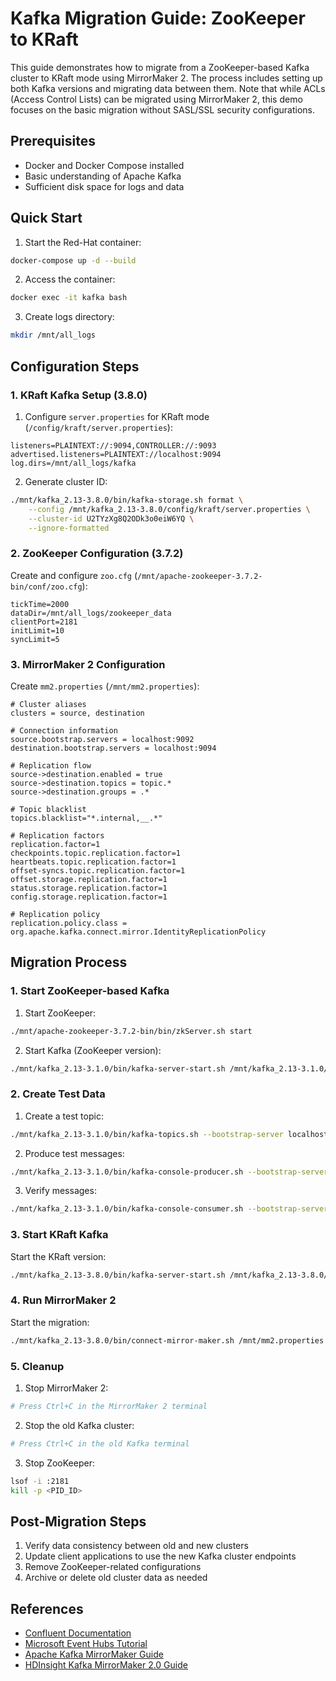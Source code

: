 # Kafka Migration Guide: ZooKeeper to KRaft

This guide demonstrates how to migrate from a ZooKeeper-based Kafka cluster to KRaft mode using MirrorMaker 2. The process includes setting up both Kafka versions and migrating data between them. Note that while ACLs (Access Control Lists) can be migrated using MirrorMaker 2, this demo focuses on the basic migration without SASL/SSL security configurations.

## Prerequisites

- Docker and Docker Compose installed
- Basic understanding of Apache Kafka
- Sufficient disk space for logs and data

## Quick Start

1. Start the Red-Hat container:
```bash
docker-compose up -d --build
```

2. Access the container:
```bash
docker exec -it kafka bash
```

3. Create logs directory:
```bash
mkdir /mnt/all_logs
```

## Configuration Steps

### 1. KRaft Kafka Setup (3.8.0)

1. Configure `server.properties` for KRaft mode (`/config/kraft/server.properties`):
```properties
listeners=PLAINTEXT://:9094,CONTROLLER://:9093
advertised.listeners=PLAINTEXT://localhost:9094
log.dirs=/mnt/all_logs/kafka
```

2. Generate cluster ID:
```bash
./mnt/kafka_2.13-3.8.0/bin/kafka-storage.sh format \
    --config /mnt/kafka_2.13-3.8.0/config/kraft/server.properties \
    --cluster-id U2TYzXg8Q2ODk3o0eiW6YQ \
    --ignore-formatted
```

### 2. ZooKeeper Configuration (3.7.2)

Create and configure `zoo.cfg` (`/mnt/apache-zookeeper-3.7.2-bin/conf/zoo.cfg`):
```properties
tickTime=2000
dataDir=/mnt/all_logs/zookeeper_data
clientPort=2181
initLimit=10
syncLimit=5
```

### 3. MirrorMaker 2 Configuration

Create `mm2.properties` (`/mnt/mm2.properties`):
```properties
# Cluster aliases
clusters = source, destination

# Connection information
source.bootstrap.servers = localhost:9092
destination.bootstrap.servers = localhost:9094

# Replication flow
source->destination.enabled = true
source->destination.topics = topic.*
source->destination.groups = .*

# Topic blacklist
topics.blacklist="*.internal,__.*"

# Replication factors
replication.factor=1
checkpoints.topic.replication.factor=1
heartbeats.topic.replication.factor=1
offset-syncs.topic.replication.factor=1
offset.storage.replication.factor=1
status.storage.replication.factor=1
config.storage.replication.factor=1

# Replication policy
replication.policy.class = org.apache.kafka.connect.mirror.IdentityReplicationPolicy
```

## Migration Process

### 1. Start ZooKeeper-based Kafka

1. Start ZooKeeper:
```bash
./mnt/apache-zookeeper-3.7.2-bin/bin/zkServer.sh start
```

2. Start Kafka (ZooKeeper version):
```bash
./mnt/kafka_2.13-3.1.0/bin/kafka-server-start.sh /mnt/kafka_2.13-3.1.0/config/server.properties
```

### 2. Create Test Data

1. Create a test topic:
```bash
./mnt/kafka_2.13-3.1.0/bin/kafka-topics.sh --bootstrap-server localhost:9092 --create --topic topic1
```

2. Produce test messages:
```bash
./mnt/kafka_2.13-3.1.0/bin/kafka-console-producer.sh --bootstrap-server localhost:9092 --topic topic1
```

3. Verify messages:
```bash
./mnt/kafka_2.13-3.1.0/bin/kafka-console-consumer.sh --bootstrap-server localhost:9092 --topic topic1 --from-beginning
```

### 3. Start KRaft Kafka

Start the KRaft version:
```bash
./mnt/kafka_2.13-3.8.0/bin/kafka-server-start.sh /mnt/kafka_2.13-3.8.0/config/kraft/server.properties
```

### 4. Run MirrorMaker 2

Start the migration:
```bash
./mnt/kafka_2.13-3.8.0/bin/connect-mirror-maker.sh /mnt/mm2.properties
```

### 5. Cleanup

1. Stop MirrorMaker 2:
```bash
# Press Ctrl+C in the MirrorMaker 2 terminal
```

2. Stop the old Kafka cluster:
```bash
# Press Ctrl+C in the old Kafka terminal
```

3. Stop ZooKeeper:
```bash
lsof -i :2181
kill -p <PID_ID>
```

## Post-Migration Steps

1. Verify data consistency between old and new clusters
2. Update client applications to use the new Kafka cluster endpoints
3. Remove ZooKeeper-related configurations
4. Archive or delete old cluster data as needed

## References

- [Confluent Documentation](https://docs.confluent.io/platform/current/installation/migrate-zk-kraft.html)
- [Microsoft Event Hubs Tutorial](https://learn.microsoft.com/tr-tr/azure/event-hubs/event-hubs-kafka-mirror-maker-tutorial)
- [Apache Kafka MirrorMaker Guide](https://medium.com/real-time-streaming/apache-kafka-mirror-maker-1400efeca94d)
- [HDInsight Kafka MirrorMaker 2.0 Guide](https://github.com/MicrosoftDocs/azure-docs/blob/main/articles/hdinsight/kafka/kafka-mirrormaker-2-0-guide.md)